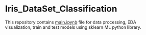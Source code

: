 # Iris_DataSet_Classification

This repository contains [main.ipynb](https://github.com/jivaniyash/Iris_DataSet_Classification/blob/master/main.ipynb) file for data processing, EDA visualization, train and test models using sklearn ML python library.